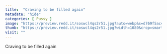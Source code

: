 ```yaml
---
title:  "Craving to be filled again"
metadate: "hide"
categories: [ Pussy ]
image: "https://preview.redd.it/soswcl4qs2r51.jpg?auto=webp&s=d769f5ac4b167a5062425744ff92c7b5167bccbe"
thumb: "https://preview.redd.it/soswcl4qs2r51.jpg?width=1080&crop=smart&auto=webp&s=c1ee81cc319f2e4821ea5a452d3305fee1543eef"
visit: ""
---
```

Craving to be filled again

